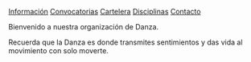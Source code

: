 [Información](Informacion.md) [Convocatorias](Convocatorias.md) [Cartelera](Cartelera.md) [Disciplinas](Disciplinas.md) [Contacto](Contacto.md)

Bienvenido a nuestra organización de Danza.

Recuerda que la Danza es donde transmites sentimientos y das vida al movimiento con solo moverte.



